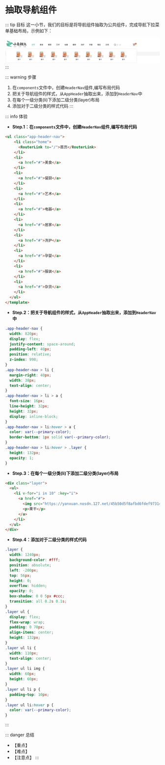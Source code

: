 # 抽取导航组件

::: tip 目标
这一小节，我们的目标是将导航组件抽取为公共组件，完成导航下拉菜单基础布局，示例如下：

![nav](./images/28.png)
:::

::: warning 步骤

1. 在`components`文件中，创建`HeaderNav`组件,编写布局代码
2. 把关于导航组件的样式，从`AppHeader`抽取出来，添加到`HeaderNav`中
3. 在每个一级分类(li)下添加二级分类(layer)布局
4. 添加对于二级分类的样式代码
:::

::: info 体验

* **Step.1：在`components`文件中，创建`HeaderNav`组件,编写布局代码**

```html
<ul class="app-header-nav">
    <li class="home">
      <RouterLink to="/">首页</RouterLink>
    </li>
    <li>
      <a href="#">美食</a>
    </li>
    <li>
      <a href="#">餐厨</a>
    </li>
    <li>
      <a href="#">艺术</a>
    </li>
    <li>
      <a href="#">电器</a>
    </li>
    <li>
      <a href="#">居家</a>
    </li>
    <li>
      <a href="#">洗护</a>
    </li>
    <li>
      <a href="#">孕婴</a>
    </li>
    <li>
      <a href="#">服装</a>
    </li>
    <li>
      <a href="#">杂货</a>
    </li>
  </ul>
</template>
```

* **Step.2：把关于导航组件的样式，从`AppHeader`抽取出来，添加到`HeaderNav`中**

```css
.app-header-nav {
  width: 820px;
  display: flex;
  justify-content: space-around;
  padding-left: 40px;
  position: relative;
  z-index: 998;
}
.app-header-nav > li {
  margin-right: 40px;
  width: 38px;
  text-align: center;
}
.app-header-nav > li > a {
  font-size: 16px;
  line-height: 32px;
  height: 32px;
  display: inline-block;
}
.app-header-nav > li:hover > a {
  color: var(--primary-color);
  border-bottom: 1px solid var(--primary-color);
}
.app-header-nav > li:hover > .layer {
  height: 132px;
  opacity: 1;
}
```

* **Step.3：在每个一级分类(li)下添加二级分类(layer)布局**

```html
<div class="layer">
  <ul>
    <li v-for="i in 10" :key="i">
      <a href="#">
        <img src="https://yanxuan.nosdn.127.net/45b50d5f8afbd6fdef97314647dcb7db.png?quality=95&imageView" alt="" />
        <p>果干</p>
      </a>
    </li>
  </ul>
</div>
```

* **Step.4：添加对于二级分类的样式代码**

```css
.layer {
  width: 1240px;
  background-color: #fff;
  position: absolute;
  left: -200px;
  top: 56px;
  height: 0;
  overflow: hidden;
  opacity: 0;
  box-shadow: 0 0 5px #ccc;
  transition: all 0.2s 0.1s;
}
.layer ul {
  display: flex;
  flex-wrap: wrap;
  padding: 0 70px;
  align-items: center;
  height: 132px;
}
.layer ul li {
  width: 110px;
  text-align: center;
}
.layer ul li img {
  width: 60px;
  height: 60px;
}
.layer ul li p {
  padding-top: 10px;
}
.layer ul li:hover p {
  color: var(--primary-color);
}
```

:::

::: danger 总结

* 【重点】
* 【难点】
* 【注意点】
:::
